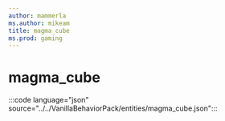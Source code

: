 ```yaml
---
author: mammerla
ms.author: mikeam
title: magma_cube
ms.prod: gaming
---
```


# magma_cube

:::code language="json" source="../../VanillaBehaviorPack/entities/magma_cube.json":::
